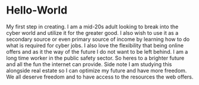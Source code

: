 # Hello-World
My first step in creating.
I am a mid-20s adult looking to break into the cyber world and utilize it for the greater good. I also wish to use it as a secondary source or even primary source of income by learning how to do what is required for cyber jobs. I also love the flexibility that being online offers and as it the way of the future I do not want to be left behind. I am a long time worker in the public safety sector. So heres to a brighter future and all the fun the internet can provide. Side note I am studying this alongside real estate so I can optimize my future and have more freedom. We all deserve freedom and to have access to the resources the web offers.
